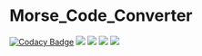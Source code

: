 # Morse_Code_Converter
[![Codacy Badge](https://api.codacy.com/project/badge/Grade/ebd6fa0fc8094899a52cfef2a90a49bf)](https://www.codacy.com/app/fsssosei/Morse_Code_Converter?utm_source=github.com&amp;utm_medium=referral&amp;utm_content=fsssosei/Morse_Code_Converter&amp;utm_campaign=Badge_Grade)
<a href="https://codeclimate.com/github/fsssosei/Morse_Code_Converter/maintainability"><img src="https://api.codeclimate.com/v1/badges/385827b73f4d28b2841b/maintainability" /></a>
<img src="https://scrutinizer-ci.com/g/fsssosei/Morse_Code_Converter/badges/quality-score.png?b=master" />
<img src="https://scrutinizer-ci.com/g/fsssosei/Morse_Code_Converter/badges/build.png?b=master" />
<img src="https://scrutinizer-ci.com/g/fsssosei/Morse_Code_Converter/badges/code-intelligence.svg?b=master" />
